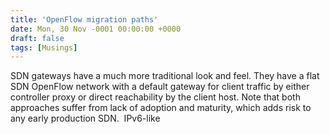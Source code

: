 ```yaml
---
title: 'OpenFlow migration paths'
date: Mon, 30 Nov -0001 00:00:00 +0000
draft: false
tags: [Musings]
---
```


SDN gateways have a much more traditional look and feel. They have a flat SDN OpenFlow network with a default gateway for client traffic by either controller proxy or direct reachability by the client host. Note that both approaches suffer from lack of adoption and maturity, which adds risk to any early production SDN.  IPv6-like